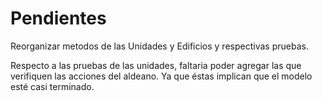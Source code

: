 # Pendientes

Reorganizar metodos de las Unidades y Edificios y respectivas pruebas.

Respecto a las pruebas de las unidades, faltaria poder agregar las que verifiquen las acciones del aldeano. Ya que éstas implican que el modelo esté casi terminado.


